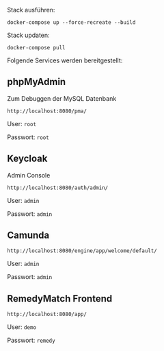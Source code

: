 Stack ausführen:

`docker-compose up --force-recreate --build`

Stack updaten:

`docker-compose pull`

Folgende Services werden bereitgestellt:

## phpMyAdmin

Zum Debuggen der MySQL Datenbank

`http://localhost:8080/pma/`

User: `root`

Passwort: `root`

## Keycloak

Admin Console

`http://localhost:8080/auth/admin/`

User: `admin`

Passwort: `admin`

## Camunda

`http://localhost:8080/engine/app/welcome/default/`

User: `admin`

Passwort: `admin`


## RemedyMatch Frontend

`http://localhost:8080/app/`

User: `demo`

Passwort: `remedy`

